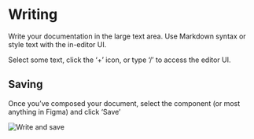 # Writing

Write your documentation in the large text area. Use Markdown syntax or style text with the in-editor UI.


Select some text, click the ‘+’ icon, or type ‘/’ to access the editor UI.

## Saving

Once you’ve composed your document, select the component (or most anything in Figma) and click ‘Save’

 ![Write and save](https://i.gyazo.com/cc19ee42e1becf0c55ce989db57cd954.gif)